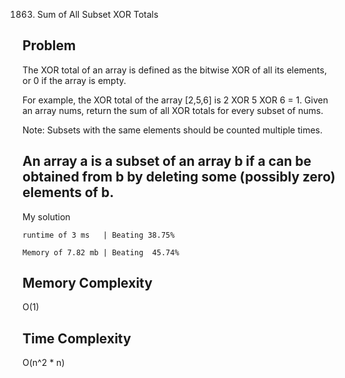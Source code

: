 1863. Sum of All Subset XOR Totals

Problem
------------------------------------------------------------------------------------------------------------------------------------------------------------------------------------------------------------------------------------------------------------------------
The XOR total of an array is defined as the bitwise XOR of all its elements, or 0 if the array is empty.

For example, the XOR total of the array [2,5,6] is 2 XOR 5 XOR 6 = 1.
Given an array nums, return the sum of all XOR totals for every subset of nums. 

Note: Subsets with the same elements should be counted multiple times.

An array a is a subset of an array b if a can be obtained from b by deleting some (possibly zero) elements of b.
------------------------------------------------------------------------------------------------------------------------------------------------------------------------------------------------------------------------------------------------------------------------

My solution 

    runtime of 3 ms   | Beating 38.75%
    
    Memory of 7.82 mb | Beating  45.74%


Memory Complexity
------------------------------------------------------------------
O(1)

Time Complexity
------------------------------------------------------------------
O(n^2 * n)
